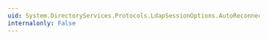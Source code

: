 ```yaml
---
uid: System.DirectoryServices.Protocols.LdapSessionOptions.AutoReconnect
internalonly: False
---
```

